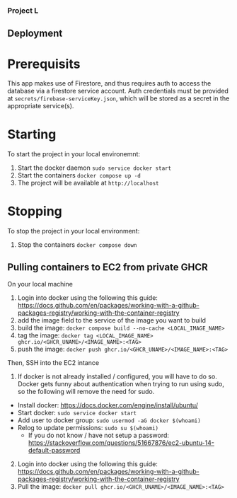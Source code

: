 ### Project L

## Deployment

# Prerequisits
This app makes use of Firestore, and thus requires auth to access the database via a firestore service account. Auth credentials must be provided at `secrets/firebase-serviceKey.json`, which will be stored as a secret in the appropriate service(s).

# Starting
To start the project in your local environemnt:
1. Start the docker daemon `sudo service docker start`
2. Start the containers `docker compose up -d`
3. The project will be available at `http://localhost`

# Stopping
To stop the project in your local environment:
1. Stop the containers `docker compose down`


## Pulling containers to EC2 from private GHCR
On your local machine
1. Login into docker using the following this guide: https://docs.github.com/en/packages/working-with-a-github-packages-registry/working-with-the-container-registry
2. add the image field to the service of the image you want to build
3. build the image: `docker compose build --no-cache <LOCAL_IMAGE_NAME>`
4. tag the image: `docker tag <LOCAL_IMAGE_NAME> ghcr.io/<GHCR_UNAME>/<IMAGE_NAME>:<TAG>`
5. push the image: `docker push ghcr.io/<GHCR_UNAME>/<IMAGE_NAME>:<TAG>`

Then, SSH into the EC2 intance
1. If docker is not already installed / configured, you will have to do so. Docker gets funny about authentication when trying to run using sudo, so the following will remove the need for sudo.
  * Install docker: https://docs.docker.com/engine/install/ubuntu/
  * Start docker: `sudo service docker start`
  * Add user to docker group: `sudo usermod -aG docker $(whoami)`
  * Relog to update permissions: `sudo su $(whoami)`
    * If you do not know / have not setup a password: https://stackoverflow.com/questions/51667876/ec2-ubuntu-14-default-password 
2. Login into docker using the following this guide: https://docs.github.com/en/packages/working-with-a-github-packages-registry/working-with-the-container-registry
3. Pull the image: `docker pull ghcr.io/<GHCR_UNAME>/<IMAGE_NAME>:<TAG>`